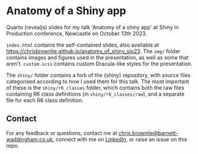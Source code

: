 # Anatomy of a Shiny app

Quarto (revealjs) slides for my talk 'Anatomy of a shiny app' at Shiny in Production conference, Newcastle on October 13th 2023.

`index.html` contains the self-contained slides, also available at https://chrisbrownlie.github.io/anatomy_of_shiny_sip23.
The `img/` folder contains images and figures used in the presentation, as well as some that aren't.
`custom.scss` contains custom Dracula-like styles for the presentation.

The `shiny/` folder contains a fork of the {shiny} repository, with source files categorised according to how I used them for this talk. The most important of these is the `shiny/r6_classes` folder, which contains both the raw files containing R6 class definitions (in `shiny/r6_classes/raw`), and a separate file for each R6 class definition.

## Contact
For any feedback or questions, contact me at [chris.brownlie@barnett-waddingham.co.uk](mailto:chris.brownlie@barnett-waddingham.co.uk), connect with me on [LinkedIn](https://www.linkedin.com/in/cnbrownlie/), or raise an issue on this repo.
